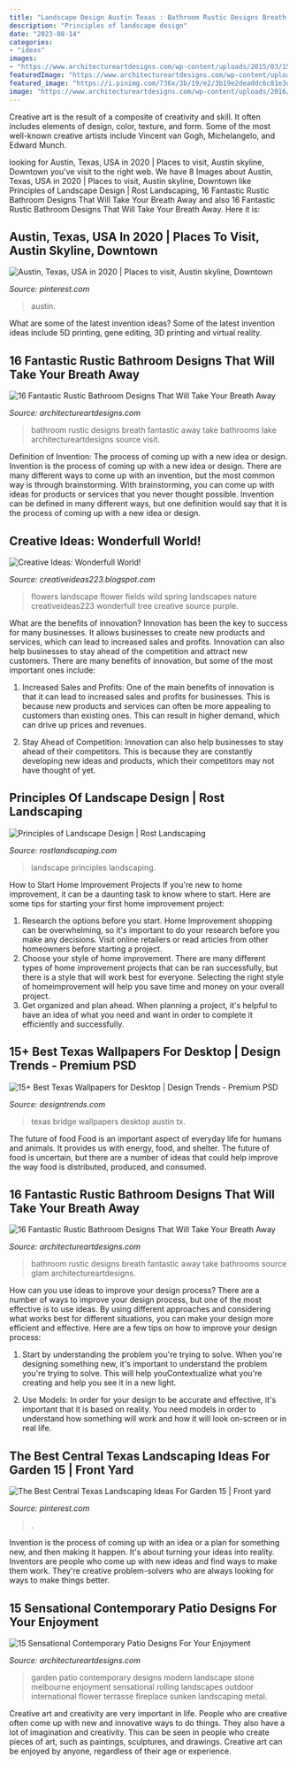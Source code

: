 ```yaml
---
title: "Landscape Design Austin Texas : Bathroom Rustic Designs Breath Fantastic Away Take Bathrooms Lake Architectureartdesigns Source Visit"
description: "Principles of landscape design"
date: "2023-08-14"
categories:
- "ideas"
images:
- "https://www.architectureartdesigns.com/wp-content/uploads/2015/03/15-Sensational-Contemporary-Patio-Designs-For-Your-Enjoyment-11-630x945.jpg"
featuredImage: "https://www.architectureartdesigns.com/wp-content/uploads/2015/03/15-Sensational-Contemporary-Patio-Designs-For-Your-Enjoyment-11-630x945.jpg"
featured_image: "https://i.pinimg.com/736x/3b/19/e2/3b19e2deaddc6c81e3d0b1ab110923cb.jpg"
image: "https://www.architectureartdesigns.com/wp-content/uploads/2016/08/16-Fantastic-Rustic-Bathroom-Designs-That-Will-Take-Your-Breath-Away-15-630x815.jpg"
---
```



Creative art is the result of a composite of creativity and skill. It often includes elements of design, color, texture, and form. Some of the most well-known creative artists include Vincent van Gogh, Michelangelo, and Edward Munch.

	

		
looking for Austin, Texas, USA in 2020 | Places to visit, Austin skyline, Downtown you've visit to the right web. We have 8 Images about Austin, Texas, USA in 2020 | Places to visit, Austin skyline, Downtown like Principles of Landscape Design | Rost Landscaping, 16 Fantastic Rustic Bathroom Designs That Will Take Your Breath Away and also 16 Fantastic Rustic Bathroom Designs That Will Take Your Breath Away. Here it is:
		
    
## Austin, Texas, USA In 2020 | Places To Visit, Austin Skyline, Downtown

<img loading=lazy src="https://i.pinimg.com/736x/7d/78/a6/7d78a6e327fe179ecc6266f1185c3e93.jpg" onerror="this.onerror=null;this.src='https://tse3.mm.bing.net/th?id=OIP.VCF4GZ5Na2__SKzcwLaVTQHaLH&amp;pid=15.1';" alt="Austin, Texas, USA in 2020 | Places to visit, Austin skyline, Downtown">

_Source: pinterest.com_

>austin. 

	

What are some of the latest invention ideas?
Some of the latest invention ideas include 5D printing, gene editing, 3D printing and virtual reality.

    
## 16 Fantastic Rustic Bathroom Designs That Will Take Your Breath Away

<img loading=lazy src="https://www.architectureartdesigns.com/wp-content/uploads/2016/08/16-Fantastic-Rustic-Bathroom-Designs-That-Will-Take-Your-Breath-Away-9-630x970.jpg" onerror="this.onerror=null;this.src='https://tse3.mm.bing.net/th?id=OIP.6mrMUI28OR9jbHkeBkcYPgHaLZ&amp;pid=15.1';" alt="16 Fantastic Rustic Bathroom Designs That Will Take Your Breath Away">

_Source: architectureartdesigns.com_

>bathroom rustic designs breath fantastic away take bathrooms lake architectureartdesigns source visit. 

	

Definition of Invention: The process of coming up with a new idea or design.
Invention is the process of coming up with a new idea or design. There are many different ways to come up with an invention, but the most common way is through brainstorming. With brainstorming, you can come up with ideas for products or services that you never thought possible. Invention can be defined in many different ways, but one definition would say that it is the process of coming up with a new idea or design.

    
## Creative Ideas: Wonderfull World!

<img loading=lazy src="https://2.bp.blogspot.com/-1izAmPATgUc/VVTNpUYwEWI/AAAAAAAAOfw/UGz2CpAi-Bk/s1600/d.jpg" onerror="this.onerror=null;this.src='https://tse1.mm.bing.net/th?id=OIP.VsWlOpJpPKPnbuxDBTkPkgHaKH&amp;pid=15.1';" alt="Creative Ideas: Wonderfull World!">

_Source: creativeideas223.blogspot.com_

>flowers landscape flower fields wild spring landscapes nature creativeideas223 wonderfull tree creative source purple. 

	

What are the benefits of innovation?
Innovation has been the key to success for many businesses. It allows businesses to create new products and services, which can lead to increased sales and profits. Innovation can also help businesses to stay ahead of the competition and attract new customers.
There are many benefits of innovation, but some of the most important ones include:

1) Increased Sales and Profits: One of the main benefits of innovation is that it can lead to increased sales and profits for businesses. This is because new products and services can often be more appealing to customers than existing ones. This can result in higher demand, which can drive up prices and revenues.

2) Stay Ahead of Competition: Innovation can also help businesses to stay ahead of their competitors. This is because they are constantly developing new ideas and products, which their competitors may not have thought of yet.

    
## Principles Of Landscape Design | Rost Landscaping

<img loading=lazy src="https://www.rostlandscaping.com/greenhouse/uploads/2020/07/Phillips29.jpg" onerror="this.onerror=null;this.src='https://tse1.mm.bing.net/th?id=OIP.w9FvQ6ZwOwh6YWPEnU7-DwHaE8&amp;pid=15.1';" alt="Principles of Landscape Design | Rost Landscaping">

_Source: rostlandscaping.com_

>landscape principles landscaping. 

	

How to Start Home Improvement Projects
If you're new to home improvement, it can be a daunting task to know where to start. Here are some tips for starting your first home improvement project: 
1. Research the options before you start. Home Improvement shopping can be overwhelming, so it's important to do your research before you make any decisions. Visit online retailers or read articles from other homeowners before starting a project. 
2. Choose your style of home improvement. There are many different types of home improvement projects that can be ran successfully, but there is a style that will work best for everyone. Selecting the right style of homeimprovement will help you save time and money on your overall project. 
3. Get organized and plan ahead. When planning a project, it's helpful to have an idea of what you need and want in order to complete it efficiently and successfully.

    
## 15+ Best Texas Wallpapers For Desktop | Design Trends - Premium PSD

<img loading=lazy src="https://images.designtrends.com/wp-content/uploads/2016/04/07045228/Texas-Bridge-Wallpaper.jpg" onerror="this.onerror=null;this.src='https://tse4.mm.bing.net/th?id=OIP.lCu4_XFEVOgd4Ztp2CC7mQHaEo&amp;pid=15.1';" alt="15+ Best Texas Wallpapers for Desktop | Design Trends - Premium PSD">

_Source: designtrends.com_

>texas bridge wallpapers desktop austin tx. 

	

The future of food
Food is an important aspect of everyday life for humans and animals. It provides us with energy, food, and shelter. The future of food is uncertain, but there are a number of ideas that could help improve the way food is distributed, produced, and consumed.

    
## 16 Fantastic Rustic Bathroom Designs That Will Take Your Breath Away

<img loading=lazy src="https://www.architectureartdesigns.com/wp-content/uploads/2016/08/16-Fantastic-Rustic-Bathroom-Designs-That-Will-Take-Your-Breath-Away-15-630x815.jpg" onerror="this.onerror=null;this.src='https://tse4.mm.bing.net/th?id=OIP.Tj701SVMXwsMZc6l592W5wHaJl&amp;pid=15.1';" alt="16 Fantastic Rustic Bathroom Designs That Will Take Your Breath Away">

_Source: architectureartdesigns.com_

>bathroom rustic designs breath fantastic away take bathrooms source glam architectureartdesigns. 

	

How can you use ideas to improve your design process?
There are a number of ways to improve your design process, but one of the most effective is to use ideas. By using different approaches and considering what works best for different situations, you can make your design more efficient and effective. Here are a few tips on how to improve your design process:
1. Start by understanding the problem you're trying to solve. When you're designing something new, it's important to understand the problem you're trying to solve. This will help youContextualize what you're creating and help you see it in a new light.

2. Use Models: In order for your design to be accurate and effective, it's important that it is based on reality. You need models in order to understand how something will work and how it will look on-screen or in real life.

    
## The Best Central Texas Landscaping Ideas For Garden 15 | Front Yard

<img loading=lazy src="https://i.pinimg.com/736x/3b/19/e2/3b19e2deaddc6c81e3d0b1ab110923cb.jpg" onerror="this.onerror=null;this.src='https://tse1.mm.bing.net/th?id=OIP.x2gnFHdE41G7krf4219LXAHaJ3&amp;pid=15.1';" alt="The Best Central Texas Landscaping Ideas For Garden 15 | Front yard">

_Source: pinterest.com_

>. 

	

Invention is the process of coming up with an idea or a plan for something new, and then making it happen. It's about turning your ideas into reality. Inventors are people who come up with new ideas and find ways to make them work. They're creative problem-solvers who are always looking for ways to make things better.

    
## 15 Sensational Contemporary Patio Designs For Your Enjoyment

<img loading=lazy src="https://www.architectureartdesigns.com/wp-content/uploads/2015/03/15-Sensational-Contemporary-Patio-Designs-For-Your-Enjoyment-11-630x945.jpg" onerror="this.onerror=null;this.src='https://tse2.mm.bing.net/th?id=OIP.ic7r5W1721FS6u-wB_8YcAHaLH&amp;pid=15.1';" alt="15 Sensational Contemporary Patio Designs For Your Enjoyment">

_Source: architectureartdesigns.com_

>garden patio contemporary designs modern landscape stone melbourne enjoyment sensational rolling landscapes outdoor international flower terrasse fireplace sunken landscaping metal. 

	

Creative art and creativity are very important in life. People who are creative often come up with new and innovative ways to do things. They also have a lot of imagination and creativity. This can be seen in people who create pieces of art, such as paintings, sculptures, and drawings. Creative art can be enjoyed by anyone, regardless of their age or experience.

